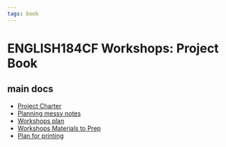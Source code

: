 ```yaml
---
tags: book
---
```


ENGLISH184CF Workshops: Project Book
===

main docs
---
- [Project Charter](/U_2MAYbpR8unDJGDEhIYBg)
- [Planning messy notes](/dZjYCB9mQkC9dyVXB4bCGA)
- [Workshops plan](/Fh_kiMEGSN-nWgZc7wG2rA)
- [Workshops Materials to Prep](/GAupZUyiTj2J7_eqEEjgbA)
- [Plan for printing](/LWiNx1A2Qd6eIBnd6ZRX0g)

